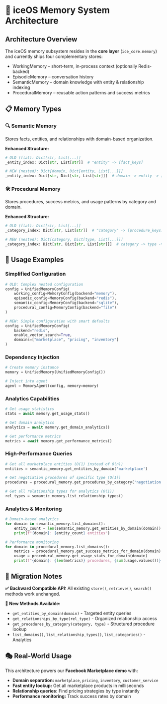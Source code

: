 # 🧠 iceOS Memory System Architecture

## Architecture Overview

The iceOS memory subsystem resides in the **core layer** (`ice_core.memory`) and currently ships four complementary stores:

- WorkingMemory – short-term, in-process context (optionally Redis-backed)
- EpisodicMemory – conversation history
- SemanticMemory – domain knowledge with entity & relationship indexing
- ProceduralMemory – reusable action patterns and success metrics

## 📋 **Memory Types**

### 🔍 **Semantic Memory**
Stores facts, entities, and relationships with domain-based organization.

**Enhanced Structure:**
```python
# OLD (flat): Dict[str, List[...]]
_entity_index: Dict[str, List[str]]  # "entity" -> [fact_keys]

# NEW (nested): Dict[domain, Dict[entity, List[...]]]  
_entity_index: Dict[str, Dict[str, List[str]]]  # domain -> entity -> [fact_keys]
```



### 🛠️ **Procedural Memory**
Stores procedures, success metrics, and usage patterns by category and domain.

**Enhanced Structure:**
```python
# OLD (flat): Dict[str, List[...]]
_category_index: Dict[str, List[str]]  # "category" -> [procedure_keys]

# NEW (nested): Dict[category, Dict[type, List[...]]]
_category_index: Dict[str, Dict[str, List[str]]]  # category -> type -> [procedure_keys]
```



## 🎯 **Usage Examples**

### Simplified Configuration
```python
# OLD: Complex nested configuration
config = UnifiedMemoryConfig(
    working_config=MemoryConfig(backend="memory"),
    episodic_config=MemoryConfig(backend="redis"),
    semantic_config=MemoryConfig(backend="sqlite"),
    procedural_config=MemoryConfig(backend="file")
)

# NEW: Simple configuration with smart defaults
config = UnifiedMemoryConfig(
    backend="redis",
    enable_vector_search=True,
    domains=["marketplace", "pricing", "inventory"]
)
```

### Dependency Injection
```python
# Create memory instance
memory = UnifiedMemory(UnifiedMemoryConfig())

# Inject into agent
agent = MemoryAgent(config, memory=memory)
```

### Analytics Capabilities
```python
# Get usage statistics
stats = await memory.get_usage_stats()

# Get domain analytics
analytics = await memory.get_domain_analytics()

# Get performance metrics
metrics = await memory.get_performance_metrics()
```

### High-Performance Queries
```python
# Get all marketplace entities (O(1) instead of O(n))
entities = semantic_memory.get_entities_by_domain('marketplace')

# Get negotiation procedures of specific type (O(1))
procedures = procedural_memory.get_procedures_by_category('negotiation', 'price_strategy')

# Get all relationship types for analytics (O(1))
rel_types = semantic_memory.list_relationship_types()
```

### Analytics & Monitoring
```python
# Domain-based analytics
for domain in semantic_memory.list_domains():
    entity_count = len(semantic_memory.get_entities_by_domain(domain))
    print(f"{domain}: {entity_count} entities")

# Performance monitoring
for domain in procedural_memory.list_domains():
    metrics = procedural_memory.get_success_metrics_for_domain(domain)
    usage = procedural_memory.get_usage_stats_for_domain(domain)
    print(f"{domain}: {len(metrics)} procedures, {sum(usage.values())} total uses")
```

## 🔧 **Migration Notes**

**✅ Backward Compatible API:** All existing `store()`, `retrieve()`, `search()` methods work unchanged.

**🚀 New Methods Available:**
- `get_entities_by_domain(domain)` - Targeted entity queries
- `get_relationships_by_type(rel_type)` - Organized relationship access  
- `get_procedures_by_category(category, type)` - Structured procedure lookup
- `list_domains()`, `list_relationship_types()`, `list_categories()` - Analytics



## 🎭 **Real-World Usage**

This architecture powers our **Facebook Marketplace demo** with:
- **Domain separation:** `marketplace`, `pricing`, `inventory`, `customer_service`
- **Fast entity lookup:** Get all marketplace products in milliseconds
- **Relationship queries:** Find pricing strategies by type instantly  
- **Performance monitoring:** Track success rates by domain 